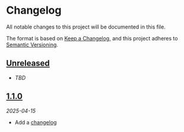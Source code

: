 # Changelog

All notable changes to this project will be documented in this file.

The format is based on [Keep a Changelog][keep-a-changelog],
and this project adheres to [Semantic Versioning][semver].

<!-- ## [X.Y.Z]
_YYYY-MM-DD_

### Added

-   TODO

### Changed

-   TODO

### Deprecated

-   TODO

### Removed

-   TODO

### Fixed

-   TODO

### Security

-   TODO -->

## [Unreleased]

-   _TBD_

## [1.1.0][1.1.0]

_2025-04-15_

-   Add a [changelog][changelog]

[unreleased]: https://github.com/bradgarropy/remix-starter/compare/v1.1.0...HEAD
[1.1.0]: https://github.com/bradgarropy/remix-starter/releases/tag/v1.1.0
[keep-a-changelog]: https://keepachangelog.com
[semver]: https://semver.org
[changelog]: changelog.md
